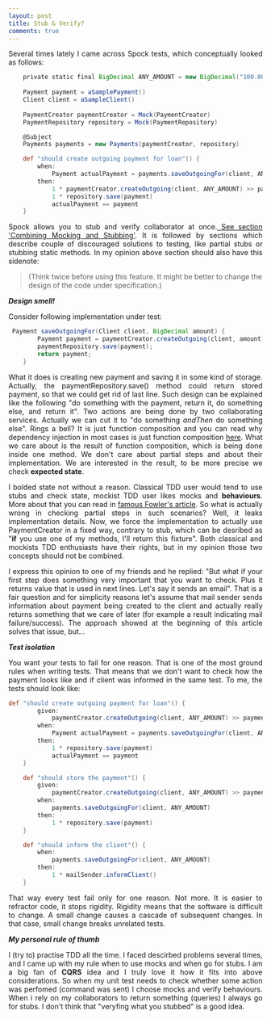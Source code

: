 ```yaml
---
layout: post
title: Stub & Verify?
comments: true
---
```


<p style="text-align:justify;">
Several times lately I came across Spock tests, which conceptually looked as follows:
</p>

```groovy
    private static final BigDecimal ANY_AMOUNT = new BigDecimal("100.00")
    
    Payment payment = aSamplePayment()
    Client client = aSampleClient()
    
    PaymentCreator paymentCreator = Mock(PaymentCreator)
    PaymentRepository repository = Mock(PaymentRepository)

    @Subject
    Payments payments = new Payments(paymentCreator, repository)

    def "should create outgoing payment for loan"() {
        when:
            Payment actualPayment = payments.saveOutgoingFor(client, ANY_AMOUNT)
        then:
            1 * paymentCreator.createOutgoing(client, ANY_AMOUNT) >> payment
            1 * repository.save(payment)
            actualPayment == payment
    }
```  

<p style="text-align:justify;">
Spock allows you to stub and verify collaborator at once.<a href="https://spockframework.github.io/spock/docs/1.0/interaction_based_testing.html"> See section 'Combining Mocking and Stubbing'</a>. It is followed by sections which describe couple of discouraged solutions to testing, like partial stubs or stubbing static methods. In my opinion above section should also have this sidenote:
</p>

<blockquote class="cite">
      <p>(Think twice before using this feature. It might be better to change the design of the code under specification.)</p>
</blockquote>

***Design smell!***

Consider following implementation under test:

```java
 Payment saveOutgoingFor(Client client, BigDecimal amount) {
        Payment payment = paymentCreator.createOutgoing(client, amount);
        paymentRepository.save(payment);
        return payment;
    }
```

<p style="text-align:justify;">
What it does is creating new payment and saving it in some kind of storage. Actually, the paymentRepository.save() method could return stored payment, so that we could get rid of last line. Such design can be explained like the following "do something with the payment, return it, do something else, and return it". Two actions are being done by two collaborating services. Actually we can cut it to "do something <i>andThen</i> do something else". Rings a bell? It is just function composition and you can read why dependency injection in most cases is just function composition <a href="http://www.nurkiewicz.com/2015/08/dependency-injection-syntax-sugar-over.html">here</a>. What we care about is the result of function composition, which is being done inside one method. We don't care about partial steps and about their implementation. We are interested in the result, to be more precise we check <b>expected state</b>.
</p>

<p style="text-align:justify;">
I bolded state not without a reason. Classical TDD user would tend to use stubs and check state, mockist TDD user likes mocks and <b>behaviours</b>. More about that you can read in <a href="http://martinfowler.com/articles/mocksArentStubs.html">famous Fowler's article</a>. So what is actually wrong in checking partial steps in such scenarios? Well, it leaks implementation details. Now, we force the implementation to actually use PaymentCreator in a fixed way, contrary to stub, which can be desribed as "<b>if</b> you use one of my methods, I'll return this fixture". Both classical and mockists TDD enthusiasts have their rights, but in my opinion those two concepts should not be combined.
</p>

<p style="text-align:justify;">
I express this opinion to one of my friends and he replied: "But what if your first step does something very important that you want to check. Plus it returns value that is used in next lines. Let's say it sends an email". That is a fair question and for simplicity reasons let's assume that mail sender sends information about payment being created to the client and actually really returns something that we care of later (for example a result indicating mail failure/success). The approach showed at the beginning of this article solves that issue, but...
</p>

***Test isolation***

<p style="text-align:justify;">
You want your tests to fail for one reason. That is one of the most ground rules when writing tests. That means that we don't want to check how the payment looks like and if client was informed in the same test. To me, the tests should look like:
</p>

```groovy
def "should create outgoing payment for loan"() {
        given:
            paymentCreator.createOutgoing(client, ANY_AMOUNT) >> payment
        when:
            Payment actualPayment = payments.saveOutgoingFor(client, ANY_AMOUNT)
        then:
            1 * repository.save(payment)
            actualPayment == payment
    }

    def "should store the payment"() {
        given:
            paymentCreator.createOutgoing(client, ANY_AMOUNT) >> payment
        when:
            payments.saveOutgoingFor(client, ANY_AMOUNT)
        then:
            1 * repository.save(payment)
    }

    def "should inform the client"() {
        when:
            payments.saveOutgoingFor(client, ANY_AMOUNT)
        then:
            1 * mailSender.informClient()
    }
```  

<p style="text-align:justify;">
That way every test fail only for one reason. Not more. It is easier to refractor code, it stops rigidity. Rigidity means that the software is difficult to change. A small change causes a cascade of subsequent changes. In that case, small change breaks unrelated tests.
</p>


***My personal rule of thumb***

<p style="text-align:justify;">
I (try to) practise TDD all the time. I faced descirbed problems several times, and I came up with my rule when to use mocks and when go for stubs. I am a big fan of <b>CQRS</b> idea and I truly love it how it fits into above considerations. So when my unit test needs to check whether some action was perfomed (command was sent) I choose mocks and verify behaviours. When i rely on my collaborators to return something (queries) I always go for stubs. I don't think that "veryfing what you stubbed" is a good idea.
</p>

